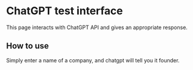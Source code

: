 # ChatGPT test interface

This page interacts with ChatGPT API and gives an appropriate response.

## How to use

Simply enter a name of a company, and chatgpt will tell you it founder.

